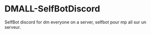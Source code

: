 # DMALL-SelfBotDiscord
SelfBot discord for dm everyone on a server, selfbot pour mp all sur un serveur.
